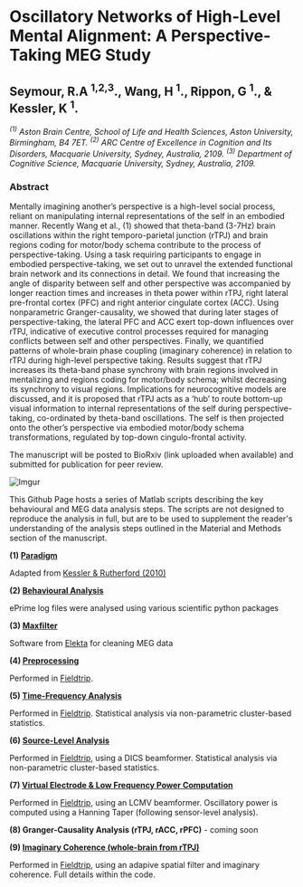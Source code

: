 # **Oscillatory Networks of High-Level Mental Alignment: A Perspective-Taking MEG Study**

## **Seymour, R.A <sup>1,2,3</sup>., Wang, H <sup>1</sup>., Rippon, G <sup>1</sup>., & Kessler, K <sup>1</sup>.**

*<sup>(1)</sup> Aston Brain Centre, School of Life and Health Sciences, Aston University, Birmingham, B4 7ET. <sup>(2)</sup> ARC Centre of Excellence in Cognition and Its Disorders, Macquarie University, Sydney, Australia, 2109. <sup>(3)</sup> Department of Cognitive Science, Macquarie University, Sydney, Australia, 2109.*

### **Abstract**

Mentally imagining another’s perspective is a high-level social process, reliant on manipulating internal representations of the self in an embodied manner. Recently Wang et al., (1) showed that theta-band (3-7Hz) brain oscillations within the right temporo-parietal junction (rTPJ) and brain regions coding for motor/body schema contribute to the process of perspective-taking. Using a task requiring participants to engage in embodied perspective-taking, we set out to unravel the extended functional brain network and its connections in detail. We found that increasing the angle of disparity between self and other perspective was accompanied by longer reaction times and increases in theta power within rTPJ, right lateral pre-frontal cortex (PFC) and right anterior cingulate cortex (ACC). Using nonparametric Granger-causality, we showed that during later stages of perspective-taking, the lateral PFC and ACC exert top-down influences over rTPJ, indicative of executive control processes required for managing conflicts between self and other perspectives. Finally, we quantified patterns of whole-brain phase coupling (imaginary coherence) in relation to rTPJ during high-level perspective taking. Results suggest that rTPJ increases its theta-band phase synchrony with brain regions involved in mentalizing and regions coding for motor/body schema; whilst decreasing its synchrony to visual regions. Implications for neurocognitive models are discussed, and it is proposed that rTPJ acts as a ‘hub’ to route bottom-up visual information to internal representations of the self during perspective-taking, co-ordinated by theta-band oscillations. The self is then projected onto the other’s perspective via embodied motor/body schema transformations, regulated by top-down cingulo-frontal activity.

The manuscript will be posted to BioRxiv (link uploaded when available) and submitted for publication for peer review.

![Imgur](https://i.imgur.com/2PlluEh.png)

This Github Page hosts a series of Matlab scripts describing the key behavioural and MEG data analysis steps. The scripts are not designed to reproduce the analysis in full, but are to be used to supplement the reader's understanding of the analysis steps outlined in the Material and Methods section of the manuscript.

**(1) [Paradigm](http://robertseymour.me/perspective_taking_oscillatory_networks/paradigm)**

Adapted from [Kessler & Rutherford (2010)](https://www.ncbi.nlm.nih.gov/pmc/articles/PMC3153818/)

**(2) [Behavioural Analysis](http://robertseymour.me/perspective_taking_oscillatory_networks/behavioural)**

ePrime log files were analysed using various scientific python packages

**(3) [Maxfilter](http://robertseymour.me/perspective_taking_oscillatory_networks/maxfilter)**

Software from [Elekta](http://imaging.mrc-cbu.cam.ac.uk/meg/Maxfilter) for cleaning MEG data

**(4) [Preprocessing](http://robertseymour.me/perspective_taking_oscillatory_networks/preprocessing)**

Performed in [Fieldtrip](http://www.fieldtriptoolbox.org/).

**(5) [Time-Frequency Analysis](http://robertseymour.me/perspective_taking_oscillatory_networks/tfr_analysis)**

Performed in [Fieldtrip](http://www.fieldtriptoolbox.org/). Statistical analysis via non-parametric cluster-based statistics.

**(6) [Source-Level Analysis](http://robertseymour.me/perspective_taking_oscillatory_networks/source_analysis)**

Performed in [Fieldtrip](http://www.fieldtriptoolbox.org/), using a DICS beamformer. Statistical analysis via non-parametric cluster-based statistics.

**(7) [Virtual Electrode & Low Frequency Power Computation](http://robertseymour.me/perspective_taking_oscillatory_networks/compute_VE_TPJ_ACC_PFC)**

Performed in [Fieldtrip](http://www.fieldtriptoolbox.org/), using an LCMV beamformer. Oscillatory power is computed using a Hanning Taper (following sensor-level analysis).

**(8) Granger-Causality Analysis (rTPJ, rACC, rPFC)** - coming soon

**(9) [Imaginary Coherence (whole-brain from rTPJ)](http://robertseymour.me/perspective_taking_oscillatory_networks/wholebrain_imag_coherence_rTPJ)**

Performed in [Fieldtrip](http://www.fieldtriptoolbox.org/), using an adapive spatial filter and imaginary coherence. Full details within the code.
